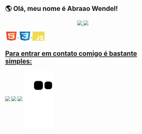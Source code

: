 ## 🌎 Olá, meu nome é Abraao Wendel!

<div align="center">
  <a href="https://github.com/AbraaoWeb">
  <img height="180em" src="https://github-readme-stats.vercel.app/api?username=AbraaoWeb&show_icons=true&theme=dracula&include_all_commits=true&count_private=true"/>
  <img height="180em" src="https://github-readme-stats.vercel.app/api/top-langs/?username=AbraaoWeb&layout=compact&langs_count=7&theme=dracula"/>
</div>
  
<div style="display: inline_block"><br>
  <img align="center" alt="Abraao-HTML" height="30" width="40" src="https://raw.githubusercontent.com/devicons/devicon/master/icons/html5/html5-original.svg">
  <img align="center" alt="Abraao-CSS" height="30" width="40" src="https://raw.githubusercontent.com/devicons/devicon/master/icons/css3/css3-original.svg">
  <img align="center" alt="Abraao-JS" height="30" width="40" src="https://raw.githubusercontent.com/devicons/devicon/master/icons/javascript/javascript-plain.svg">
</div>
  
  ## Para entrar em contato comigo é bastante simples:
<div> 
  <a href="https://instagram.com/abraaowendel1" target="_blank"><img src="https://img.shields.io/badge/-Instagram-%23E4405F?style=for-the-badge&logo=instagram&logoColor=white" target="_blank"></a>
  <a href = "mailto:abraao.dev@gmail.com"><img src="https://img.shields.io/badge/-Gmail-%23333?style=for-the-badge&logo=gmail&logoColor=white" target="_blank"></a>
  <a href="https://www.linkedin.com/in/abraaowendel1" target="_blank"><img src="https://img.shields.io/badge/-LinkedIn-%230077B5?style=for-the-badge&logo=linkedin&logoColor=white" target="_blank"></a> 
   <img align="center" alt="Snake" src="https://github.com/AbraaoWeb/AbraaoWeb/blob/output/github-contribution-grid-snake.svg"> 
</div>

